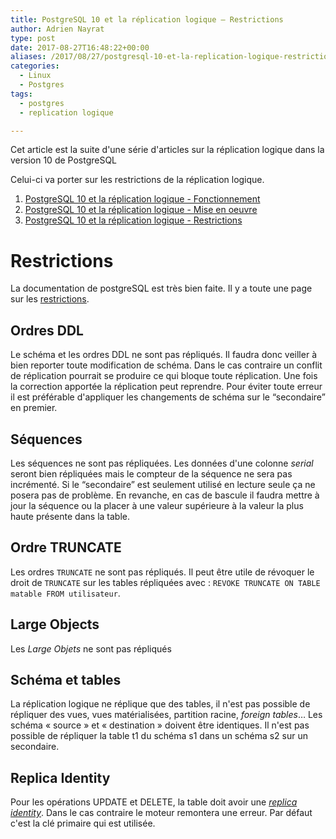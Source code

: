 ```yaml
---
title: PostgreSQL 10 et la réplication logique – Restrictions
author: Adrien Nayrat
type: post
date: 2017-08-27T16:48:22+00:00
aliases: /2017/08/27/postgresql-10-et-la-replication-logique-restrictions/
categories:
  - Linux
  - Postgres
tags:
  - postgres
  - replication logique

---
```

Cet article est la suite d'une série d'articles sur la réplication logique dans la version 10 de PostgreSQL

Celui-ci va porter sur les restrictions de la réplication logique.


<!--more-->

1. [PostgreSQL 10 et la réplication logique - Fonctionnement][1]
2. [PostgreSQL 10 et la réplication logique - Mise en oeuvre][2]
3. [PostgreSQL 10 et la réplication logique - Restrictions][3]

# Restrictions

La documentation de postgreSQL est très bien faite. Il y a toute une page sur les [restrictions][4].

## Ordres DDL

Le schéma et les ordres DDL ne sont pas répliqués. Il faudra donc veiller à bien reporter toute modification de schéma. Dans le cas contraire un conflit de réplication pourrait se produire ce qui bloque toute réplication. Une fois la correction apportée la réplication peut reprendre. Pour éviter toute erreur il est préférable d'appliquer les changements de schéma sur le “secondaire” en premier.

## Séquences

Les séquences ne sont pas répliquées. Les données d'une colonne _serial_ seront bien répliquées mais le compteur de la séquence ne sera pas incrémenté. Si le “secondaire” est seulement utilisé en lecture seule ça ne posera pas de problème. En revanche, en cas de bascule il faudra mettre à jour la séquence ou la placer à une valeur supérieure à la valeur la plus haute présente dans la table.

## Ordre TRUNCATE

Les ordres `TRUNCATE` ne sont pas répliqués. Il peut être utile de révoquer le droit de `TRUNCATE` sur les tables répliquées avec : `REVOKE TRUNCATE ON TABLE matable FROM utilisateur`.

## Large Objects

Les _Large Objets_ ne sont pas répliqués

## Schéma et tables

La réplication logique ne réplique que des tables, il n'est pas possible de répliquer des vues, vues matérialisées, partition racine, _foreign tables_… Les schéma « source » et « destination » doivent être identiques. Il n'est pas possible de répliquer la table t1 du schéma s1 dans un schéma s2 sur un secondaire.

## Replica Identity

Pour les opérations UPDATE et DELETE, la table doit avoir une [_replica identity_][5]. Dans le cas contraire le moteur remontera une erreur. Par défaut c'est la clé primaire qui est utilisée.

 [1]: http://blog.anayrat.info/2017/07/29/postgresql-10-et-la-replication-logique-fonctionnement/
 [2]: http://blog.anayrat.info/2017/08/05/postgresql-10-et-la-replication-logique-mise-en-oeuvre/
 [3]: https://blog.anayrat.info/2017/08/27/postgresql-10-et-la-replication-logique-restrictions/
 [4]: https://www.postgresql.org/docs/10/static/logical-replication-restrictions.html
 [5]: https://www.postgresql.org/docs/10/static/sql-altertable.html#sql-createtable-replica-identity
